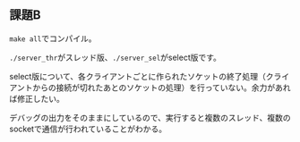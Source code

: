## 課題B

`make all`でコンパイル。

`./server_thr`がスレッド版、`./server_sel`がselect版です。

select版について、各クライアントごとに作られたソケットの終了処理（クライアントからの接続が切れたあとのソケットの処理）を行っていない。余力があれば修正したい。

デバッグの出力をそのままにしているので、実行すると複数のスレッド、複数のsocketで通信が行われていることがわかる。
